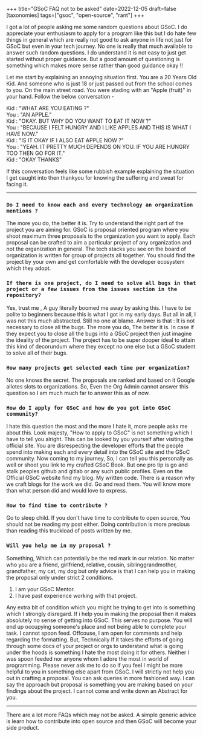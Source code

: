 +++
title="GSoC FAQ not to be asked"
date=2022-12-05
draft=false
[taxonomies]
tags=["gsoc", "open-source", "rant"]
+++

I got a lot of people asking me some random questions about GSoC. I do appreciate your enthusiasm to apply for a program like this but I do hate few things in general which are really not good to ask anyone in life not just for GSoC but even in your tech journey. No one is really that much available to answer such random questions. I do understand it is not easy to just get started without proper guidance. But a good amount of questioning is something which makes more sense rather than good guidance okay !!

Let me start by explaining an annoying situation first. You are a 20 Years Old Kid. And someone who is just 18 or just passed out from the school comes to you. On the main street road. You were stading with an "Apple (fruit)" in your hand. Follow the below conversation -

Kid : "WHAT ARE YOU EATING ?" <br>
You : "AN APPLE." <br> 
Kid : "OKAY. BUT WHY DO YOU WANT TO EAT IT NOW ?" <br>
You : "BECAUSE I FELT HUNGRY AND I LIKE APPLES AND THIS IS WHAT I HAVE NOW." <br>
Kid : "IS IT OKAY IF I ALSO EAT APPLE NOW ?" <br>
You : "YEAH. IT PRETTY MUCH DEPENDS ON YOU. IF YOU ARE HUNGRY TOO THEN GO FOR IT." <br>
Kid : "OKAY THANKS" <br>

If this conversation feels like some rubbish example explaining the situation I get caught into then thankyou for knowing the suffering and sweat for facing it. 

---

### `Do I need to know each and every technology an organization mentions ?`
 
The more you do, the better it is. Try to understand the right part of the project you are aiming for. GSoC is proposal oriented program where you shoot maximum three proposals to the organization you want to apply. Each proposal can be crafted to aim a particular project of any organization and not the organization in general. The tech stacks you see on the board of organization is written for group of projects all together. You should find the project by your own and get comfortable with the developer ecosystem which they adopt. 

### `If there is one project, do I need to solve all bugs in that project or a few issues from the issues section in the repository?`

Yes, trust me , A guy literally boomed me away by asking this. I have to be polite to beginners because this is what I got in my early days. But all in all, I was not this much abstracted. Still no one at blame. Answer is that : It is not necessary to close all the bugs. The more you do, The better it is. In case if they expect you to close all the bugs into a GSoC project then just imagine the ideality of the project. The project has to be super dooper ideal to attain this kind of decorundum where they except no one else but a GSoC student to solve all of their bugs.

### `How many projects get selected each time per organization?`

No one knows the secret. The proposals are ranked and based on it Google allotes slots to organizations. So, Even the Org Admin cannot answer this question so I am much much far to answer this as of now. 

### `How do I apply for GSoC and how do you got into GSoC community?`

I hate this question the most and the more I hate it, more people asks me about this. Look majesty, "How to apply to GSoC" is not something which I have to tell you alright. This can be looked by you yourself after visiting the official site. You are disrespecting the developer efforts that the people spend into making each and every detail into the GSoC site and the GSoC community. Now coming to my journey, So, I can tell you this personally as well or shoot you link to my crafted GSoC Book. But one pro tip is go and stalk peoples github and gitlab or any such public profiles. Even on the Official GSoC website find my blog. My written code. There is a reason why we craft blogs for the work we did. Go and read them. You will know more than what person did and would love to express. 

### `How to find time to contribute ?`

Go to sleep child. If you don't have time to contribute to open source, You should not be reading my post either. Doing contribution is more precious than reading this truckload of posts written by me.

### ` Will you help me in my proposal ? `

Something, Which can potentially be the red mark in our relation. No matter who you are a friend, girlfriend, relative, cousin, siblinggrandmother, grandfather, my cat, my dog but only advice is that I can help you in making the proposal only under strict 2 conditions.

1. I am your GSoC Mentor.
2. I have past experience working with that project.

Any extra bit of condition which you might be trying to get into is something which I strongly disregard. If i help you in making the proposal then it makes absolutely no sense of getting into GSoC. This serves no purpose. You will end up occupying someone's place and not being able to complete your task. I cannot spoon feed. Offcouse, I am open for comments and help regarding the formatting. But, Technically If it takes the efforts of going through some docs of your project or orgs to understand what is going under the hoods is something I hate the most doing it for others. Neither I was spoon feeded nor anyone whom I adore the most in world of programming. Please never ask me to do so if you feel I might be more helpful to you in something else apart from GSoC. I will strictly not help you out in crafting a proposal. You can ask queries in more fashioned way. I can say the approach but proposal is something you are making based on your findings about the project. I cannot come and write down an Abstract for you. 

---

There are a lot more FAQs which may not be asked. A simple generic advice is learn how to contribute into open source and then GSoC will become your side product. 